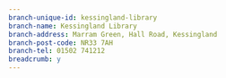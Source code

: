 ```yaml
---
branch-unique-id: kessingland-library
branch-name: Kessingland Library
branch-address: Marram Green, Hall Road, Kessingland
branch-post-code: NR33 7AH
branch-tel: 01502 741212
breadcrumb: y
---
```

